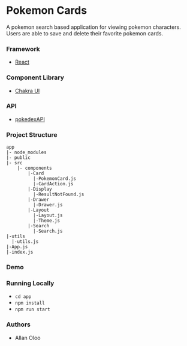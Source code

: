 # Pokemon Cards
A pokemon search based application for viewing pokemon characters. Users are able to save and delete their favorite pokemon cards.

### Framework
- [React](https://reactjs.org/)

### Component Library
- [Chakra UI](https://chakra-ui.com/)

### API 
-  [pokedexAPI](https://pokeapi.co/)

### Project Structure 
    app
    |- node_modules
    |- public             
    |- src
        |- components
            |-Card 
              |-PokemonCard.js
              |-CardAction.js
            |-Display
              |-ResultNotFound.js
            |-Drawer
              |-Drawer.js
            |-Layout
              |-Layout.js
              |-Theme.js
            |-Search
              |-Search.js
    |-utils
      |-utils.js
    |-App.js
    |-index.js
    
### Demo

### Running Locally
  - `cd app`
  - `npm install`
  - `npm run start`
  
### Authors 
- Allan Oloo
